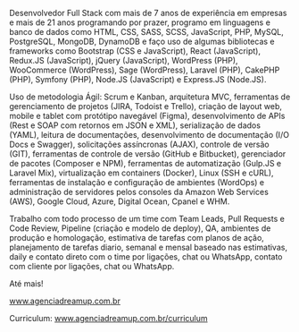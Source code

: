 Desenvolvedor Full Stack com mais de 7 anos de experiência em empresas e mais de 21 anos programando por prazer, programo em linguagens e banco de dados como HTML, CSS, SASS, SCSS, JavaScript, PHP, MySQL, PostgreSQL, MongoDB, DynamoDB e faço uso de algumas bibliotecas e frameworks como Bootstrap (CSS e JavaScript), React (JavaScript), Redux.JS (JavaScript), jQuery (JavaScript), WordPress (PHP), WooCommerce (WordPress), Sage (WordPress), Laravel (PHP), CakePHP (PHP), Symfony (PHP), Node.JS (JavaScript) e Express.JS (Node.JS).

Uso de metodologia Ágil: Scrum e Kanban, arquitetura MVC, ferramentas de gerenciamento de projetos (JIRA, Todoist e Trello), criação de layout web, mobile e tablet com protótipo navegável (Figma), desenvolvimento de APIs (Rest e SOAP com retornos em JSON e XML), serialização de dados (YAML), leitura de documentações, desenvolvimento de documentação (I/O Docs e Swagger), solicitações assíncronas (AJAX), controle de versão (GIT), ferramentas de controle de versão (GitHub e Bitbucket), gerenciador de pacotes (Composer e NPM), ferramentas de automatização (Gulp.JS e Laravel Mix), virtualização em containers (Docker), Linux (SSH e cURL), ferramentas de instalação e configuração de ambientes (WordOps) e administração de servidores pelos consoles da Amazon Web Services (AWS), Google Cloud, Azure, Digital Ocean, Cpanel e WHM.

Trabalho com todo processo de um time com Team Leads, Pull Requests e Code Review, Pipeline (criação e modelo de deploy), QA, ambientes de produção e homologação, estimativa de tarefas com planos de ação, planejamento de tarefas diario, semanal e mensal baseado nas estimativas, daily e contato direto com o time por ligações, chat ou WhatsApp, contato com cliente por ligações, chat ou WhatsApp.

Até mais!

www.agenciadreamup.com.br

Curriculum:
www.agenciadreamup.com.br/curriculum

